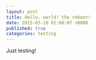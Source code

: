 ```yaml
---
layout: post
title: Hello, world! the reboot!
date: 2015-03-10 01:08:07 +0000
published: true
categories: testing
---
```


Just testing!

